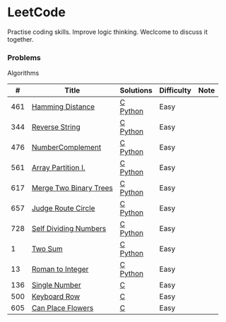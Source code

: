 # LeetCode

Practise coding skills. Improve logic thinking. Weclcome to discuss it together. 

### Problems
Algorithms

| # | Title | Solutions | Difficulty | Note |
| ------ | ------ | ------ | ------ |------ |
| 461 | [Hamming Distance][461] | [C][461.1] <br> [Python][461.2] | Easy |
| 344 | [Reverse String][344] | [C][344.1] <br> [Python][344.2] | Easy |
| 476 | [NumberComplement][476] | [C][476.1] <br> [Python][476.2] | Easy |
| 561 | [Array Partition I.][561] | [C][561.1] <br> [Python][561.2] | Easy |
| 617 | [Merge Two Binary Trees][617] | [C][617.1] <br> [Python][617.2] | Easy |
| 657 | [Judge Route Circle][657] | [C][657.1] <br> [Python][657.2] | Easy |
| 728 | [Self Dividing Numbers][728] | [C][728.1] <br> [Python][728.2] | Easy |
| 1 | [Two Sum][1] | [C][1.1] <br> [Python][1.2] | Easy |
| 13 | [Roman to Integer][13] | [C][13.1] <br> [Python][13.2] | Easy |
| 136 | [Single Number][136] | [C][136.1] | Easy |
| 500 | [Keyboard Row][500] | [C][500.1] | Easy |
| 605 | [Can Place Flowers][605] | [C][605.1] | Easy |

[605]:https://leetcode.com/problems/can-place-flowers/description/
[605.1]:https://github.com/lingyu77/LeetCode/blob/master/C/605_CanPlaceFlowers.c

[500]:https://leetcode.com/problems/keyboard-row/
[500.1]:https://github.com/lingyu77/LeetCode/blob/master/C/500_KeyboardRow.c

[136]:https://leetcode.com/problems/single-number/description/
[136.1]:https://github.com/lingyu77/LeetCode/blob/master/C/136_SingleNumber.c

[13]:https://leetcode.com/problems/roman-to-integer/description/
[13.1]:https://github.com/lingyu77/LeetCode/blob/master/C/13_RomanToInteger.c
[13.2]:https://github.com/lingyu77/LeetCode/blob/master/Python%203/13_RomanToInteger.py

[1]:https://leetcode.com/problems/two-sum/description/
[1.1]:https://github.com/lingyu77/LeetCode/blob/master/C/1_TwoSum.c
[1.2]:https://github.com/lingyu77/LeetCode/blob/master/Python%203/1_TwoSum.py

[461]:https://leetcode.com/problems/hamming-distance/description/
[461.1]:https://github.com/lingyu77/LeetCode/blob/master/C/461_hammingDistance.c
[461.2]:https://github.com/lingyu77/LeetCode/blob/master/Python/461_hammingDistance.py

[344]:https://leetcode.com/problems/reverse-string/description/
[344.1]:https://github.com/lingyu77/LeetCode/blob/master/C/344_Reverse%20String.c
[344.2]:https://github.com/lingyu77/LeetCode/blob/master/Python%203/344_ReverseString.py

[476]:https://leetcode.com/problems/number-complement/description/
[476.1]:https://github.com/lingyu77/LeetCode/blob/master/C/476_NumberComplement.c
[476.2]:https://github.com/lingyu77/LeetCode/blob/master/Python%203/476_NumberComplement.py

[561]:https://leetcode.com/problems/array-partition-i/
[561.1]:https://github.com/lingyu77/LeetCode/blob/master/C/561_%20Array%20Partition%20I.c
[561.2]:https://github.com/lingyu77/LeetCode/blob/master/Python%203/561_%20ArrayPartitionI.py

[617]:https://leetcode.com/problems/merge-two-binary-trees/description/
[617.1]:https://github.com/lingyu77/LeetCode/blob/master/C/617_MergeTwoBinaryTrees.c
[617.2]:https://github.com/lingyu77/LeetCode/blob/master/Python%203/617_MergeTwoBinaryTrees.py

[657]:https://leetcode.com/problems/judge-route-circle/
[657.1]:https://github.com/lingyu77/LeetCode/blob/master/C/657_JudgeRouteCircle.c
[657.2]:https://github.com/lingyu77/LeetCode/blob/master/Python%203/657_JudgeRouteCircle.py

[728]:https://leetcode.com/problems/self-dividing-numbers/description/
[728.1]:https://github.com/lingyu77/LeetCode/blob/master/C/728_SelfDividingNumbers.c
[728.2]:https://github.com/lingyu77/LeetCode/blob/master/Python%203/728_SelfDividingNumbers.py
